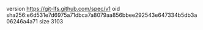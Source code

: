 version https://git-lfs.github.com/spec/v1
oid sha256:e6d531e7d6975a71dbca7a8079aa856bbee292543e647334b5db3a06246a4a71
size 3103
